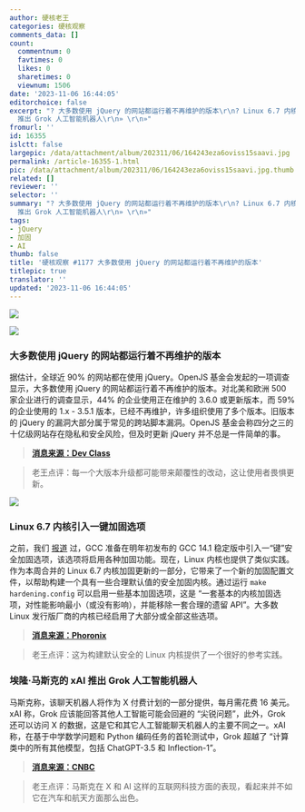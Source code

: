 ```yaml
---
author: 硬核老王
categories: 硬核观察
comments_data: []
count:
  commentnum: 0
  favtimes: 0
  likes: 0
  sharetimes: 0
  viewnum: 1506
date: '2023-11-06 16:44:05'
editorchoice: false
excerpt: "? 大多数使用 jQuery 的网站都运行着不再维护的版本\r\n? Linux 6.7 内核引入一键加固选项\r\n? 埃隆·马斯克的 xAI
  推出 Grok 人工智能机器人\r\n» \r\n»"
fromurl: ''
id: 16355
islctt: false
largepic: /data/attachment/album/202311/06/164243eza6oviss15saavi.jpg
permalink: /article-16355-1.html
pic: /data/attachment/album/202311/06/164243eza6oviss15saavi.jpg.thumb.jpg
related: []
reviewer: ''
selector: ''
summary: "? 大多数使用 jQuery 的网站都运行着不再维护的版本\r\n? Linux 6.7 内核引入一键加固选项\r\n? 埃隆·马斯克的 xAI
  推出 Grok 人工智能机器人\r\n» \r\n»"
tags:
- jQuery
- 加固
- AI
thumb: false
title: '硬核观察 #1177 大多数使用 jQuery 的网站都运行着不再维护的版本'
titlepic: true
translator: ''
updated: '2023-11-06 16:44:05'
---
```


![](/data/attachment/album/202311/06/164243eza6oviss15saavi.jpg)


![](/data/attachment/album/202311/06/164316gi0iyyynf53xzlhn.png)


### 大多数使用 jQuery 的网站都运行着不再维护的版本


据估计，全球近 90% 的网站都在使用 jQuery。OpenJS 基金会发起的一项调查显示，大多数使用 jQuery 的网站都运行着不再维护的版本。对北美和欧洲 500 家企业进行的调查显示，44% 的企业使用正在维护的 3.6.0 或更新版本，而 59% 的企业使用的 1.x - 3.5.1 版本，已经不再维护，许多组织使用了多个版本。旧版本的 jQuery 的漏洞大部分属于常见的跨站脚本漏洞。OpenJS 基金会称四分之三的十亿级网站存在隐私和安全风险，但及时更新 jQuery 并不总是一件简单的事。



> 
> **[消息来源：Dev Class](https://devclass.com/2023/11/02/jquery-survey-shows-majority-using-unmaintained-versions-but-upgrading-might-not-be-easy/)**
> 
> 
> 



> 
> 老王点评：每一个大版本升级都可能带来颠覆性的改动，这让使用者畏惧更新。
> 
> 
> 


![](/data/attachment/album/202311/06/164332eslgogo2gwns4l8h.png)


### Linux 6.7 内核引入一键加固选项


之前，我们 [报道](/article-16197-1.html) 过，GCC 准备在明年初发布的 GCC 14.1 稳定版中引入一“键”安全加固选项，该选项将启用各种加固功能。现在，Linux 内核也提供了类似实践。作为本周合并的 Linux 6.7 内核加固更新的一部分，它带来了一个新的加固配置文件，以帮助构建一个具有一些合理默认值的安全加固内核。通过运行 `make hardening.config` 可以启用一些基本加固选项，这是 “一套基本的内核加固选项，对性能影响最小（或没有影响），并能移除一套合理的遗留 API”。大多数 Linux 发行版厂商的内核已经启用了大部分或全部这些选项。



> 
> **[消息来源：Phoronix](https://www.phoronix.com/news/Linux-6.7-Hardening)**
> 
> 
> 



> 
> 老王点评：这为构建默认安全的 Linux 内核提供了一个很好的参考实践。
> 
> 
> 


### 


### 埃隆·马斯克的 xAI 推出 Grok 人工智能机器人


马斯克称，该聊天机器人将作为 X 付费计划的一部分提供，每月需花费 16 美元。xAI 称，Grok 应该能回答其他人工智能可能会回避的 “尖锐问题”，此外，Grok 还可以访问 X 的数据，这是它和其它人工智能聊天机器人的主要不同之一。xAI 称，在基于中学数学问题和 Python 编码任务的首轮测试中，Grok 超越了 “计算类中的所有其他模型，包括 ChatGPT-3.5 和 Inflection-1”。



> 
> **[消息来源：CNBC](https://www.cnbc.com/2023/11/05/elon-musk-debuts-grok-ai-bot-to-rival-chatgpt-others-.html)**
> 
> 
> 



> 
> 老王点评：马斯克在 X 和 AI 这样的互联网科技方面的表现，看起来并不如它在汽车和航天方面那么出色。
> 
> 
>